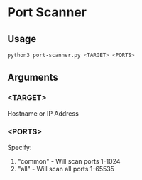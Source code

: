 # Port Scanner

## Usage
```bash
python3 port-scanner.py <TARGET> <PORTS>
```
## Arguments
### \<TARGET\>
Hostname or IP Address

### \<PORTS\>
Specify:
1. "common" - Will scan ports 1-1024
2. "all" - Will scan all ports 1-65535
